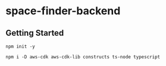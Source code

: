 # space-finder-backend

## Getting Started
`npm init -y`

`npm i -D aws-cdk aws-cdk-lib constructs ts-node typescript`